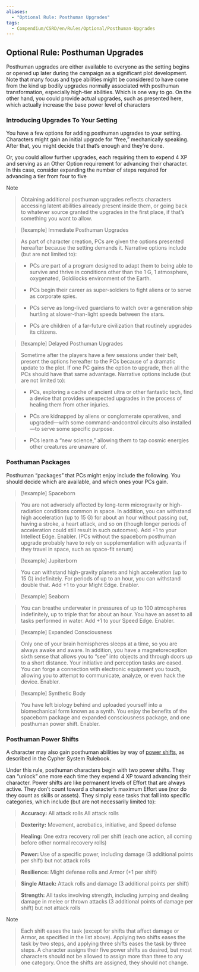 ```yaml
---
aliases:
  - "Optional Rule: Posthuman Upgrades"
tags:
  - Compendium/CSRD/en/Rules/Optional/Posthuman-Upgrades
---
```

## Optional Rule: Posthuman Upgrades  
  
Posthuman upgrades are either available to everyone as the setting begins or opened up later during the campaign as a significant plot development. Note that many focus and type abilities might be considered to have come from the kind up bodily upgrades normally associated with posthuman transformation, especially high-tier abilities. Which is one way to go. On the other hand, you could provide actual upgrades, such as presented here, which actually increase the base power level of characters  
  
### Introducing Upgrades To Your Setting    
You have a few options for adding posthuman upgrades to your setting. Characters might gain an initial upgrade for “free,” mechanically speaking. After that, you might decide that that’s enough and they’re done.    
  
Or, you could allow further upgrades, each requiring them to expend 4 XP and serving as an Other Option requirement for advancing their character. In this case, consider expanding the number of steps required for advancing a tier from four to five  
  
>[!note]    
> Obtaining additional posthuman upgrades reflects characters accessing latent abilities already present inside them, or going back to whatever source granted the upgrades in the first place, if that’s something you want to allow.  
  
  
> [!example] Immediate Posthuman Upgrades    
> As part of character creation, PCs are given the options presented hereafter because the setting demands it. Narrative options include (but are not limited to):   
> - PCs are part of a program designed to adapt them to being able to survive and thrive in conditions other than the 1 G, 1 atmosphere, oxygenated, Goldilocks environment of the Earth.    
> - PCs begin their career as super-soldiers to fight aliens or to serve as corporate spies.    
> - PCs serve as long-lived guardians to watch over a generation ship hurtling at slower-than-light speeds between the stars.    
> - PCs are children of a far-future civilization that routinely upgrades its citizens.    
  
> [!example] Delayed Posthuman Upgrades    
> Sometime after the players have a few sessions under their belt, present the options hereafter to the PCs because of a dramatic update to the plot. If one PC gains the option to upgrade, then all the PCs should have that same advantage. Narrative options include (but are not limited to):    
> - PCs, exploring a cache of ancient ultra or other fantastic tech, find a device that provides unexpected upgrades in the process of healing them from other injuries.    
> - PCs are kidnapped by aliens or conglomerate operatives, and upgraded—with some command-andcontrol circuits also installed—to serve some specific purpose.    
> - PCs learn a “new science,” allowing them to tap cosmic energies other creatures are unaware of.  
### Posthuman Packages    
  
Posthuman “packages” that PCs might enjoy include the following. You should decide which are available, and which ones your PCs gain.  
  
> [!example] Spaceborn  
> You are not adversely affected by long-term microgravity or high-radiation conditions common in space. In addition, you can withstand high acceleration (up to 15 G) for about an hour without passing out, having a stroke, a heart attack, and so on (though longer periods of acceleration could still result in such outcomes). Add +1 to your Intellect Edge. Enabler. (PCs without the spaceborn posthuman upgrade probably have to rely on supplementation with adjuvants if they travel in space, such as space-fit serum)  
  
> [!example] Jupiterborn    
> You can withstand high-gravity planets and high acceleration (up to 15 G) indefinitely. For periods of up to an hour, you can withstand double that. Add +1 to your Might Edge. Enabler.   
  
  
> [!example] Seaborn    
> You can breathe underwater in pressures of up to 100 atmospheres indefinitely, up to triple that for about an hour. You have an asset to all tasks performed in water. Add +1 to your Speed Edge. Enabler.   
  
> [!example] Expanded Consciousness  
> Only one of your brain hemispheres sleeps at a time, so you are always awake and aware. In addition, you have a magnetoreception sixth sense that allows you to “see” into objects and through doors up to a short distance. Your initiative and perception tasks are eased. You can forge a connection with electronic equipment you touch, allowing you to attempt to communicate, analyze, or even hack the device. Enabler.   
  
> [!example] Synthetic Body     
> You have left biology behind and uploaded yourself into a biomechanical form known as a synth. You enjoy the benefits of the spaceborn package and expanded consciousness package, and one posthuman power shift. Enabler.  
  
### Posthuman Power Shifts    
 A character may also gain posthuman abilities by way of [power shifts](power%20shifts.md), as described in the Cypher System Rulebook.    
   
 Under this rule, posthuman characters begin with two power shifts. They can “unlock” one more each time they expend 4 XP toward advancing their character. Power shifts are like permanent levels of Effort that are always active. They don’t count toward a character’s maximum Effort use (nor do they count as skills or assets). They simply ease tasks that fall into specific categories, which include (but are not necessarily limited to):    
> **Accuracy:** All attack rolls All attack rolls   
  
>**Dexterity:** Movement, acrobatics, initiative, and Speed defense   
  
>**Healing:** One extra recovery roll per shift (each one action, all coming before other normal recovery rolls)    
  
>**Power:** Use of a specific power, including damage (3 additional points per shift) but not attack rolls   
  
> **Resilience:** Might defense rolls and Armor (+1 per shift)   
  
>**Single Attack:** Attack rolls and damage (3 additional points per shift)   
  
>**Strength:** All tasks involving strength, including jumping and dealing damage in melee or thrown attacks (3 additional points of damage per shift) but not attack rolls   
  
>[!note]    
>Each shift eases the task (except for shifts that affect damage or Armor, as specified in the list above). Applying two shifts eases the task by two steps, and applying three shifts eases the task by three steps. A character assigns their five power shifts as desired, but most characters should not be allowed to assign more than three to any one category. Once the shifts are assigned, they should not change.  
